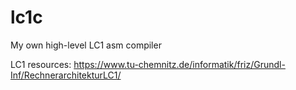 # lc1c

My own high-level LC1 asm compiler

LC1 resources:
https://www.tu-chemnitz.de/informatik/friz/Grundl-Inf/RechnerarchitekturLC1/
